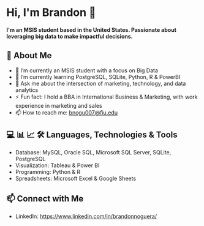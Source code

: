 # Hi, I'm Brandon 👋
#### I'm an MSIS student based in the United States. Passionate about leveraging big data to make impactful decisions. 

## 🚀 About Me
- 🔭 I’m currently an MSIS student with a focus on Big Data
- 🌱 I’m currently learning PostgreSQL, SQLite, Python, R & PowerBI
- 💬 Ask me about the intersection of marketing, technology, and data analytics
- ⚡ Fun fact: I hold a BBA in International Business & Marketing, with work experience in marketing and sales
- 📫 How to reach me: bnogu007@fiu.edu

## 💻 📊 📈 🛠️ Languages, Technologies & Tools
- Database: MySQL, Oracle SQL, Microsoft SQL Server, SQLite, PostgreSQL
- Visualization: Tableau & Power BI
- Programming: Python & R
- Spreadsheets: Microsoft Excel & Google Sheets

## 📫 Connect with Me
- LinkedIn: https://www.linkedin.com/in/brandonnoguera/



<!--
**brandonnoguera/brandonnoguera** is a ✨ _special_ ✨ repository because its `README.md` (this file) appears on your GitHub profile.

Here are some ideas to get you started:

- 🔭 I’m currently working on ...
- 🌱 I’m currently learning ...
- 👯 I’m looking to collaborate on ...
- 🤔 I’m looking for help with ...
- 💬 Ask me about ...
- 📫 How to reach me: ...
- 😄 Pronouns: ...
- ⚡ Fun fact: ...
-->
